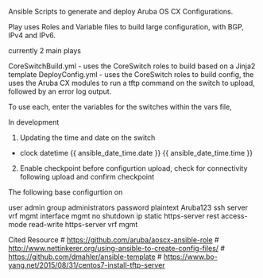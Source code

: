 
Ansible Scripts to generate and deploy Aruba OS CX Configurations.

Play uses Roles and Variable files to build large configuration, with BGP, IPv4 and IPv6.

currently 2 main plays

CoreSwitchBuild.yml - uses the CoreSwitch roles to build based on a Jinja2 template
DeployConfig.yml - uses the CoreSwitch roles to build config, the uses the Aruba CX modules to run a tftp command on the switch to upload, followed by an error log output.

To use each, enter the variables for the switches within the vars file,


In development

1) Updating the time and date on the switch
 - clock datetime {{ ansible_date_time.date }} {{ ansible_date_time.time }}
2) Enable checkpoint before configurtion upload, check for connectivity following upload and confirm checkpoint


The following base configurtion on

user admin group administrators password plaintext Aruba123
ssh server vrf mgmt
interface mgmt
    no shutdown
    ip static <IP Address>
https-server rest access-mode read-write
https-server vrf mgmt


Cited Resource
    # https://github.com/aruba/aoscx-ansible-role
    # http://www.nettinkerer.org/using-ansible-to-create-config-files/
    # https://github.com/dmahler/ansible-template
    # https://www.bo-yang.net/2015/08/31/centos7-install-tftp-server
